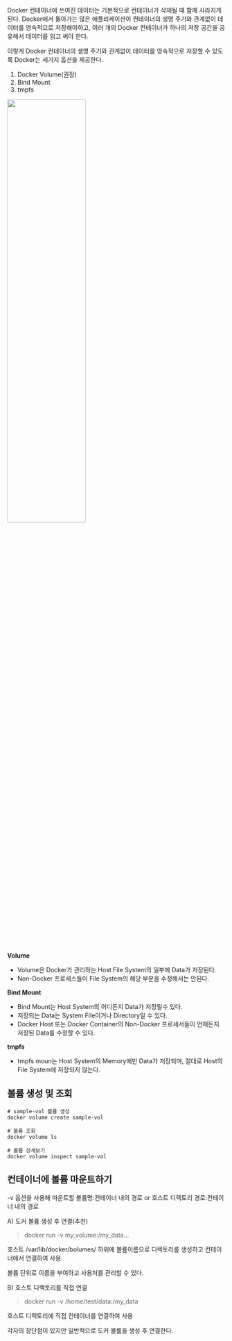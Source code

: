 Docker 컨테이너에 쓰여진 데이터는 기본적으로 컨테이너가 삭제될 때 함께 사라지게 된다. Docker에서 돌아가는 많은 애플리케이션이 컨테이너의 생명 주기와 관계없이
데이터를 영속적으로 저장해야하고, 여러 개의 Docker 컨테이너가 하나의 저장 공간을 공유해서 데이터를 읽고 써야 한다.

이렇게 Docker 컨테이너의 생명 주기와 관계없이 데이터를 영속적으로 저장할 수 있도록 Docker는 세가지 옵션을 제공한다.

1. Docker Volume(권장)
2. Bind Mount
3. tmpfs

<img src="https://docs.docker.com/storage/images/types-of-mounts.png" width="60%" height="50%">

**Volume**

* Volume은 Docker가 관리하는 Host File System의 일부에 Data가 저장된다.
* Non-Docker 프로세스들이 File System의 해당 부분을 수정해서는 안된다.

**Bind Mount**
* Bind Mount는 Host System의 어디든지 Data가 저장될수 있다.
* 저장되는 Data는 System File이거나 Directory일 수 있다.
* Docker Host 또는 Docker Container의 Non-Docker 프로세서들이 언제든지 저장된 Data를 수정할 수 있다.

**tmpfs**
* tmpfs moun는 Host System의 Memory에만 Data가 저장되며, 절대로 Host의 File System에 저장되지 않는다.

## 볼륨 생성 및 조회

```
# sample-vol 볼륨 생성
docker volume create sample-vol

# 볼륨 조회
docker volume ls

# 볼륨 상세보기
docker volume inspect sample-vol
```

## 컨테이너에 볼륨 마운트하기

-v 옵션을 사용해 마운트할 볼륨명:컨테이너 내의 경로 or 호스트 디렉토리 경로:컨테이너 내의 경로

A) 도커 볼륨 생성 후 연결(추천)
> docker run -v my_volume:/my_data...

호스트 /var/lib/docker/bolumes/ 하위에 볼륨이름으로 디렉토리를 생성하고 컨테이너에서 연결하여 사용.

볼륨 단위로 이름을 부여하고 사용처를 관리할 수 있다.

B) 호스트 디렉토리를 직접 연결
> docker run -v /home/test/data:/my_data

호스트 디렉토리에 직접 컨테이너를 연결하여 사용

각자의 장단점이 있지만 일반적으로 도커 볼륨을 생성 후 연결한다.
